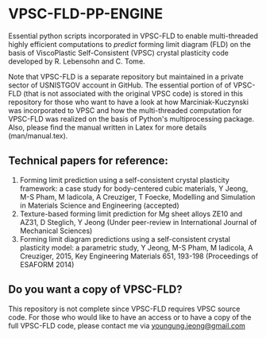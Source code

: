 # VPSC-FLD-PP-ENGINE
Essential python scripts incorporated in VPSC-FLD to enable multi-threaded
highly efficient computations to *predict* forming limit diagram (FLD) on the basis of
ViscoPlastic Self-Consistent (VPSC) crystal plasticity code developed by R. Lebensohn and C. Tome.

Note that VPSC-FLD is a separate repository but maintained in a private sector of USNISTGOV account in GitHub.
The essential portion of of VPSC-FLD (that is not associated with the original VPSC code) is stored in this repository 
for those who want to have a look at how Marciniak-Kuczynski was incorporated to VPSC and how the multi-threaded
computation for VPSC-FLD was realized on the basis of Python's multiprocessing package.
Also, please find the manual written in Latex for more details (man/manual.tex).



Technical papers for reference:
-------------------------------
1. Forming limit prediction using a self-consistent crystal plasticity framework: a case study for body-centered cubic materials, Y Jeong, M-S Pham, M Iadicola, A Creuziger, T Foecke, Modelling and Simulation in Materials Science and Engineering (accepted)
2. Texture-based forming limit prediction for Mg sheet alloys ZE10 and AZ31, D Steglich, Y Jeong (Under peer-review in International Journal of Mechanical Sciences)
3. Forming limit diagram predictions using a self-consistent crystal plasticity model: a parametric study, Y Jeong, M-S Pham, M Iadicola, A Creuziger, 2015, Key Engineering Materials 651, 193-198 (Proceedings of ESAFORM 2014)



Do you want a copy of VPSC-FLD?
-------------------------------
This repository is not complete since VPSC-FLD requires VPSC source code.
For those who would like to have an access or to have a copy of the full VPSC-FLD code,
please contact me via youngung.jeong@gmail.com
